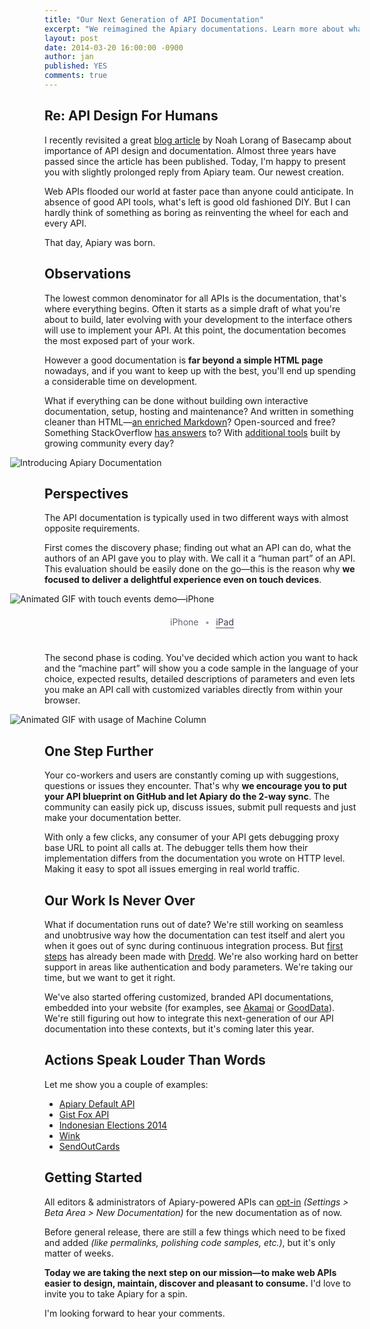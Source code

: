 ```yaml
---
title: "Our Next Generation of API Documentation"
excerpt: "We reimagined the Apiary documentations. Learn more about what's new and what drove our design decisions."
layout: post
date: 2014-03-20 16:00:00 -0900
author: jan
published: YES
comments: true
---
```


## Re: API Design For Humans

I recently revisited a great [blog article](http://37signals.com/svn/posts/3018-api-design-for-humans) by Noah Lorang of Basecamp about importance of API design and documentation. Almost three years have passed since the article has been published. Today, I'm happy to present you with slightly prolonged reply from Apiary team. Our newest creation.

Web APIs flooded our world at faster pace than anyone could anticipate. In absence of good API tools, what's left is good old fashioned DIY. But I can hardly think of something as boring as reinventing the wheel for each and every API.

That day, Apiary was born.


## Observations

The lowest common denominator for all APIs is the documentation, that's where everything begins. Often it starts as a simple draft of what you're about to build, later evolving with your development to the interface others will use to implement your API. At this point, the documentation becomes the most exposed part of your work.

However a good documentation is **far beyond a simple HTML page** nowadays, and if you want to keep up with the best, you'll end up spending a considerable time on development.

What if everything can be done without building own interactive documentation, setup, hosting and maintenance? And written in something cleaner than HTML—[an enriched Markdown](https://apiblueprint.org)? Open-sourced and free? Something StackOverflow [has answers](http://stackoverflow.com/questions/tagged/apiblueprint) to? With [additional tools](https://apiblueprint.org/#tooling) built by growing community every day?

<style>

@media only screen and (min-width: 480px) {
  .centered {
    margin-left: -55px;
  }
}

@media screen and (max-width: 760px) {
  img {
    width: 100%;
    margin-left: 0px !important;
  }
}

</style>

<img src="https://static.apiary.io/assets/blog/images/new-documentation/spin.gif" class="centered" alt="Introducing Apiary Documentation">

## Perspectives

The API documentation is typically used in two different ways with almost opposite requirements.

First comes the discovery phase; finding out what an API can do, what the authors of an API gave you to play with. We call it a “human part” of an API. This evaluation should be easily done on the go—this is the reason why **we focused to deliver a delightful experience even on touch devices**.

<style>

.switcher {
  color: rgba(60, 65, 81, 0.5);
  text-align: center;
  margin-top: 0px;
  margin-bottom: 40px;
}

.switcher span {
  border-bottom: 2px solid rgba(60, 65, 81, 0.5);
  color: rgba(60, 65, 81, 1);
  margin-right: 6px;
  margin-left: 6px;
  cursor: pointer;
}

.switcher span:hover {
  border-bottom: 2px solid rgba(60, 65, 81, 0.8);
}

.switcher span.selected {
  border-bottom: none;
  color: rgba(60, 65, 81, 0.8);
  cursor: default;
}

#iPhoneAnimation,
#iPadAnimation {
  padding-bottom: 20px;
}

.hidden {
  display: none;
}

</style>

<p style="margin-bottom: 0px;">
  <img id="iPhoneAnimation" src="https://static.apiary.io/assets/blog/images/new-documentation/iphone.gif" class="centered" alt="Animated GIF with touch events demo—iPhone">
  <img id="iPadAnimation" src="https://static.apiary.io/assets/blog/images/new-documentation/ipad.gif" class="centered hidden" alt="Animated GIF with touch events demo—iPad">
</p>

<p class="switcher">
  <span class="selected" id="iPhoneSwitch">iPhone</span> • <span id="iPadSwitch">iPad</span>
</p>

<script>

var iPhoneAnimationElement = document.getElementById('iPhoneAnimation'),
    iPadAnimationElement = document.getElementById('iPadAnimation')
    iPhoneSwitchElement = document.getElementById('iPhoneSwitch')
    iPadSwitchElement = document.getElementById('iPadSwitch')

var hidePhone = function() {
  iPhoneSwitchElement.classList.remove('selected');
  iPhoneAnimationElement.classList.add('hidden');
};

var hidePad = function() {
  iPadSwitchElement.classList.remove('selected');
  iPadAnimationElement.classList.add('hidden');
};

var showPhone = function() {
  hidePad()
  iPhoneAnimationElement.classList.remove('hidden');
  iPhoneSwitchElement.classList.add('selected');
};

var showPad = function() {
  hidePhone()
  iPadAnimationElement.classList.remove('hidden');
  iPadSwitchElement.classList.add('selected');
};

iPhoneSwitchElement.addEventListener('click', showPhone, false);
iPadSwitchElement.addEventListener('click', showPad, false);

</script>

The second phase is coding. You've decided which action you want to hack and the “machine part” will show you a code sample in the language of your choice, expected results, detailed descriptions of parameters and even lets you make an API call with customized variables directly from within your browser.

<img src="https://static.apiary.io/assets/blog/images/new-documentation/console.gif" class="centered" alt="Animated GIF with usage of Machine Column">


## One Step Further

Your co-workers and users are constantly coming up with suggestions, questions or issues they encounter. That's why **we encourage you to put your API blueprint on GitHub and let Apiary do the 2-way sync**. The community can easily pick up, discuss issues, submit pull requests and just make your documentation better.

With only a few clicks, any consumer of your API gets debugging proxy base URL to point all calls at. The debugger tells them how their implementation differs from the documentation you wrote on HTTP level. Making it easy to spot all issues emerging in real world traffic.


## Our Work Is Never Over

What if documentation runs out of date? We're still working on seamless and unobtrusive way how the documentation can test itself and alert you when it goes out of sync during continuous integration process. But [first steps](http://blog.apiary.io/2013/10/17/How-to-test-api-with-api-blueprint-and-dredd/) has already been made with [Dredd](https://github.com/apiaryio/dredd). We're also working hard on better support in areas like authentication and body parameters. We're taking our time, but we want to get it right.

We've also started offering customized, branded API documentations, embedded into your website (for examples, see [Akamai](https://developer.akamai.com/api) or [GoodData](https://help.gooddata.com/display/doc/API+Reference)). We're still figuring out how to integrate this next-generation of our API documentation into these contexts, but it's coming later this year.


## Actions Speak Louder Than Words

Let me show you a couple of examples:

* [Apiary Default API](http://docs.defaultapi.apiary.io/)
* [Gist Fox API](http://docs.gistfoxapi.apiary.io/?3ColumnDocumentation=1)
* [Indonesian Elections 2014](http://docs.candidateapi.apiary.io/?3ColumnDocumentation=1)
* [Wink](http://docs.wink.apiary.io/?3ColumnDocumentation=1)
* [SendOutCards](http://docs.socapi.apiary.io/?3ColumnDocumentation=1)

## Getting Started

All editors & administrators of Apiary-powered APIs can [opt-in](https://static.apiary.io/assets/blog/images/new-documentation/switch.gif) *(Settings > Beta Area > New Documentation)* for the new documentation as of now.

Before general release, there are still a few things which need to be fixed and added *(like permalinks, polishing code samples, etc.)*, but it's only matter of weeks.

**Today we are taking the next step on our mission—to make web APIs easier to design, maintain, discover and pleasant to consume.** I'd love to invite you to take Apiary for a spin.

I'm looking forward to hear your comments.
